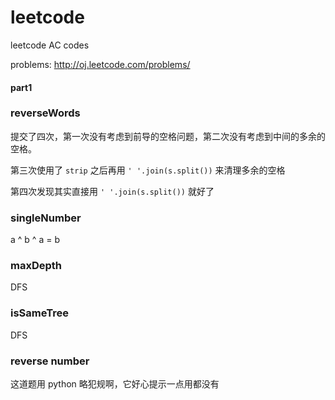leetcode
========

leetcode AC codes

problems: http://oj.leetcode.com/problems/

#### part1

### reverseWords

提交了四次，第一次没有考虑到前导的空格问题，第二次没有考虑到中间的多余的空格。

第三次使用了 ```strip``` 之后再用 ```' '.join(s.split())``` 来清理多余的空格

第四次发现其实直接用 ```' '.join(s.split())``` 就好了

### singleNumber

a ^ b ^ a = b

### maxDepth

DFS

### isSameTree

DFS

### reverse number

这道题用 python 略犯规啊，它好心提示一点用都没有
